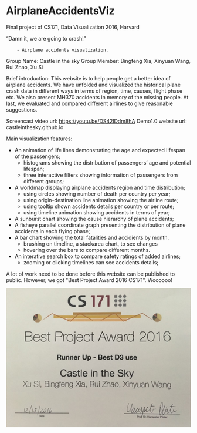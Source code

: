 # AirplaneAccidentsViz
Final project of CS171, Data Visualization 2016, Harvard

“Damn it, we are going to crash!” 
        
        - Airplane accidents visualization.


Group Name: Castle in the sky
Group Member: Bingfeng Xia, Xinyuan Wang, Rui Zhao, Xu Si


Brief introduction:
This website is to help people get a better idea of airplane accidents. We have unfolded and visualized the historical plane crash data in different ways in terms of region, time, causes, flight phase etc. We also present MH370 accidents in memory of the missing people. At last, we evaluated and compared different airlines to give reasonable suggestions.


Screencast video url: https://youtu.be/DS42lDdm8hA
Demo1.0 website url: castleinthesky.github.io


Main visualization features:
* An animation of life lines demonstrating the age and expected lifespan of the passengers;
  - histograms showing the distribution of passengers’ age and potential lifespan;
  - three interactive filters showing information of passengers from different groups;
* A worldmap displaying airplane accidents region and time distribution;
  - using circles showing number of death per country per year;
  - using origin-destination line animation showing the airline route;
  - using tooltip shown accidents details per country or per route;
  - using timeline animation showing accidents in terms of year;
* A sunburst chart showing the cause hierarchy of plane accidents;
* A fisheye parallel coordinate graph presenting the distribution of plane accidents in each flying phase;
* A bar chart showing the total fatalities and accidients by month. 
  - brushing on timeline, a stackarea chart, to see changes
  - hovering over the bars to compare different months.
* An interative search box to compare safety ratings of added airlines;
  - zooming or clicking timelines can see accidents details;

A lot of work need to be done before this website can be published to public. However, we got "Best Project Award 2016 CS171". Woooooo!

![image](https://github.com/CastleInTheSky/AirplaneAccidentsViz/blob/master/award/runner-up.jpg)
